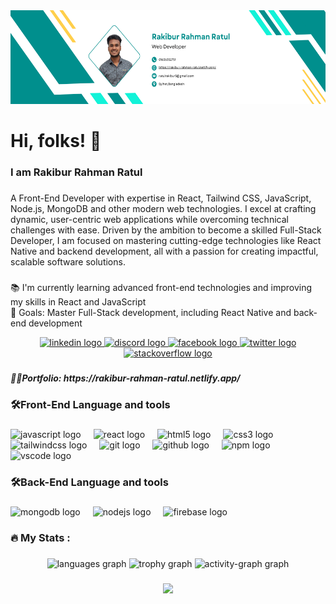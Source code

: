 <div align="center">
  <img height="150" src="https://raw.githubusercontent.com/RAKIBURRAHMAN007/RAKIBURRAHMAN007/refs/heads/main/Blue%20And%20Green%20Bold%20Profile%20LinkedIn%20Background%20Photo.png"  />
</div>

###

<h1 align="left">Hi, folks! 👋</h1>

###

<h3 align="left">I am Rakibur Rahman Ratul</h3>

###

<p align="left">A Front-End  Developer with expertise in React, Tailwind CSS, JavaScript, Node.js, MongoDB and other modern web technologies. I excel at crafting dynamic, user-centric web applications while overcoming technical challenges with ease. Driven by the ambition to become a skilled Full-Stack Developer, I am focused on mastering cutting-edge technologies like React Native and backend development, all with a passion for creating impactful, scalable software solutions.</p>

###


📚 I'm currently learning advanced front-end technologies and improving my skills in React and JavaScript  
🎯 Goals: Master Full-Stack development, including React Native and back-end development  

<div align="center">
  <a href="https://www.linkedin.com/in/rakibur-rahman-ratul-9a1585280/" target="_blank">
    <img src="https://img.shields.io/static/v1?message=LinkedIn&logo=linkedin&label=&color=0077B5&logoColor=white&labelColor=&style=for-the-badge" height="25" alt="linkedin logo"  />
  </a>
  <a href="https://discord.gg/XGEKNYek" target="_blank">
    <img src="https://img.shields.io/static/v1?message=Discord&logo=discord&label=&color=7289DA&logoColor=white&labelColor=&style=for-the-badge" height="25" alt="discord logo"  />
  </a>
  <a href="https://www.facebook.com/rakiburrahman.ratul.14/" target="_blank">
    <img src="https://img.shields.io/static/v1?message=Facebook&logo=facebook&label=&color=1877F2&logoColor=white&labelColor=&style=for-the-badge" height="25" alt="facebook logo"  />
  </a>
  <a href="https://x.com/Ratul31363937" target="_blank">
    <img src="https://img.shields.io/static/v1?message=Twitter&logo=twitter&label=&color=1DA1F2&logoColor=white&labelColor=&style=for-the-badge" height="25" alt="twitter logo"  />
  </a>
  <a href="https://stackoverflow.com/users/19204557/rakibur-rahman-ratul" target="_blank">
    <img src="https://img.shields.io/static/v1?message=Stackoverflow&logo=stackoverflow&label=&color=FE7A16&logoColor=white&labelColor=&style=for-the-badge" height="25" alt="stackoverflow logo"  />
  </a>
</div>

###

<h5 align="left">👨‍💻Portfolio: https://rakibur-rahman-ratul.netlify.app/</h5>

###

<h3 align="left">🛠Front-End Language and tools</h3>

###

<div align="left">
  <img src="https://cdn.jsdelivr.net/gh/devicons/devicon/icons/javascript/javascript-original.svg" height="40" alt="javascript logo"  />
  <img width="12" />
  <img src="https://cdn.jsdelivr.net/gh/devicons/devicon/icons/react/react-original.svg" height="40" alt="react logo"  />
  <img width="12" />
  <img src="https://cdn.jsdelivr.net/gh/devicons/devicon/icons/html5/html5-original.svg" height="40" alt="html5 logo"  />
  <img width="12" />
  <img src="https://cdn.jsdelivr.net/gh/devicons/devicon/icons/css3/css3-original.svg" height="40" alt="css3 logo"  />
  <img width="12" />
  <img src="https://cdn.simpleicons.org/tailwindcss/06B6D4" height="40" alt="tailwindcss logo"  />
  <img width="12" />
  <img src="https://cdn.jsdelivr.net/gh/devicons/devicon/icons/git/git-original.svg" height="40" alt="git logo"  />
  <img width="12" />
  <img src="https://skillicons.dev/icons?i=github" height="40" alt="github logo"  />
  <img width="12" />
  <img src="https://cdn.jsdelivr.net/gh/devicons/devicon/icons/npm/npm-original-wordmark.svg" height="40" alt="npm logo"  />
  <img width="12" />
  <img src="https://cdn.jsdelivr.net/gh/devicons/devicon/icons/vscode/vscode-original.svg" height="40" alt="vscode logo"  />
</div>

###

<h3 align="left">🛠Back-End Language and tools</h3>

###

<div align="left">
  <img src="https://skillicons.dev/icons?i=mongodb" height="40" alt="mongodb logo"  />
  <img width="12" />
  <img src="https://cdn.jsdelivr.net/gh/devicons/devicon/icons/nodejs/nodejs-original.svg" height="40" alt="nodejs logo"  />
  <img width="12" />
  <img src="https://skillicons.dev/icons?i=firebase" height="40" alt="firebase logo"  />
</div>

###

<h3 align="left">🔥   My Stats :</h3>

###

<div align="center">
  <img src="https://github-readme-stats.vercel.app/api/top-langs?username=RAKIBURRAHMAN007&locale=en&hide_title=false&layout=compact&card_width=320&langs_count=5&theme=dracula&hide_border=false&order=2" height="150" alt="languages graph"  />
  <img src="https://github-profile-trophy.vercel.app?username=RAKIBURRAHMAN007&theme=dracula&column=-1&row=1&margin-w=8&margin-h=8&no-bg=false&no-frame=false&order=4" height="150" alt="trophy graph"  />
  <img src="https://github-readme-activity-graph.vercel.app/graph?username=RAKIBURRAHMAN007&radius=16&theme=react&area=true&order=5" height="300" alt="activity-graph graph"  />
</div>

###

<div align="center">
  <img height="170" src="https://media.giphy.com/media/v1.Y2lkPTc5MGI3NjExcG90eXVvZzA2bHhoYXI2MjBkYnZzN3I3Z2RoNHd3ZzByMHV2bTJzYiZlcD12MV9naWZzX3NlYXJjaCZjdD1n/26tn33aiTi1jkl6H6/giphy.gif"  />
</div>

###
